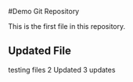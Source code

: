 #Demo Git Repository

This is the first file in this repository.

## Updated File

testing files 2
Updated 3 updates